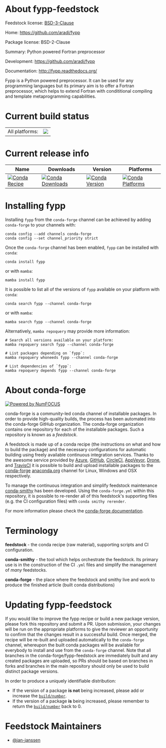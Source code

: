 About fypp-feedstock
====================

Feedstock license: [BSD-3-Clause](https://github.com/conda-forge/fypp-feedstock/blob/main/LICENSE.txt)

Home: https://github.com/aradi/fypp

Package license: BSD-2-Clause

Summary: Python powered Fortran preprocessor

Development: https://github.com/aradi/fypp

Documentation: http://fypp.readthedocs.org/

Fypp is a Python powered preprocessor. It can be used for any
programming languages but its primary aim is to offer a Fortran
preprocessor, which helps to extend Fortran with condititional
compiling and template metaprogramming capabilities.


Current build status
====================


<table><tr><td>All platforms:</td>
    <td>
      <a href="https://dev.azure.com/conda-forge/feedstock-builds/_build/latest?definitionId=7617&branchName=main">
        <img src="https://dev.azure.com/conda-forge/feedstock-builds/_apis/build/status/fypp-feedstock?branchName=main">
      </a>
    </td>
  </tr>
</table>

Current release info
====================

| Name | Downloads | Version | Platforms |
| --- | --- | --- | --- |
| [![Conda Recipe](https://img.shields.io/badge/recipe-fypp-green.svg)](https://anaconda.org/conda-forge/fypp) | [![Conda Downloads](https://img.shields.io/conda/dn/conda-forge/fypp.svg)](https://anaconda.org/conda-forge/fypp) | [![Conda Version](https://img.shields.io/conda/vn/conda-forge/fypp.svg)](https://anaconda.org/conda-forge/fypp) | [![Conda Platforms](https://img.shields.io/conda/pn/conda-forge/fypp.svg)](https://anaconda.org/conda-forge/fypp) |

Installing fypp
===============

Installing `fypp` from the `conda-forge` channel can be achieved by adding `conda-forge` to your channels with:

```
conda config --add channels conda-forge
conda config --set channel_priority strict
```

Once the `conda-forge` channel has been enabled, `fypp` can be installed with `conda`:

```
conda install fypp
```

or with `mamba`:

```
mamba install fypp
```

It is possible to list all of the versions of `fypp` available on your platform with `conda`:

```
conda search fypp --channel conda-forge
```

or with `mamba`:

```
mamba search fypp --channel conda-forge
```

Alternatively, `mamba repoquery` may provide more information:

```
# Search all versions available on your platform:
mamba repoquery search fypp --channel conda-forge

# List packages depending on `fypp`:
mamba repoquery whoneeds fypp --channel conda-forge

# List dependencies of `fypp`:
mamba repoquery depends fypp --channel conda-forge
```


About conda-forge
=================

[![Powered by
NumFOCUS](https://img.shields.io/badge/powered%20by-NumFOCUS-orange.svg?style=flat&colorA=E1523D&colorB=007D8A)](https://numfocus.org)

conda-forge is a community-led conda channel of installable packages.
In order to provide high-quality builds, the process has been automated into the
conda-forge GitHub organization. The conda-forge organization contains one repository
for each of the installable packages. Such a repository is known as a *feedstock*.

A feedstock is made up of a conda recipe (the instructions on what and how to build
the package) and the necessary configurations for automatic building using freely
available continuous integration services. Thanks to the awesome service provided by
[Azure](https://azure.microsoft.com/en-us/services/devops/), [GitHub](https://github.com/),
[CircleCI](https://circleci.com/), [AppVeyor](https://www.appveyor.com/),
[Drone](https://cloud.drone.io/welcome), and [TravisCI](https://travis-ci.com/)
it is possible to build and upload installable packages to the
[conda-forge](https://anaconda.org/conda-forge) [anaconda.org](https://anaconda.org/)
channel for Linux, Windows and OSX respectively.

To manage the continuous integration and simplify feedstock maintenance
[conda-smithy](https://github.com/conda-forge/conda-smithy) has been developed.
Using the ``conda-forge.yml`` within this repository, it is possible to re-render all of
this feedstock's supporting files (e.g. the CI configuration files) with ``conda smithy rerender``.

For more information please check the [conda-forge documentation](https://conda-forge.org/docs/).

Terminology
===========

**feedstock** - the conda recipe (raw material), supporting scripts and CI configuration.

**conda-smithy** - the tool which helps orchestrate the feedstock.
                   Its primary use is in the construction of the CI ``.yml`` files
                   and simplify the management of *many* feedstocks.

**conda-forge** - the place where the feedstock and smithy live and work to
                  produce the finished article (built conda distributions)


Updating fypp-feedstock
=======================

If you would like to improve the fypp recipe or build a new
package version, please fork this repository and submit a PR. Upon submission,
your changes will be run on the appropriate platforms to give the reviewer an
opportunity to confirm that the changes result in a successful build. Once
merged, the recipe will be re-built and uploaded automatically to the
`conda-forge` channel, whereupon the built conda packages will be available for
everybody to install and use from the `conda-forge` channel.
Note that all branches in the conda-forge/fypp-feedstock are
immediately built and any created packages are uploaded, so PRs should be based
on branches in forks and branches in the main repository should only be used to
build distinct package versions.

In order to produce a uniquely identifiable distribution:
 * If the version of a package **is not** being increased, please add or increase
   the [``build/number``](https://docs.conda.io/projects/conda-build/en/latest/resources/define-metadata.html#build-number-and-string).
 * If the version of a package **is** being increased, please remember to return
   the [``build/number``](https://docs.conda.io/projects/conda-build/en/latest/resources/define-metadata.html#build-number-and-string)
   back to 0.

Feedstock Maintainers
=====================

* [@jan-janssen](https://github.com/jan-janssen/)

